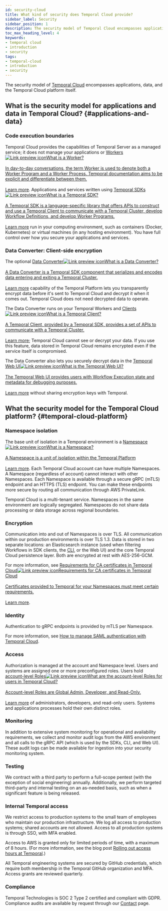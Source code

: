 ```yaml
---
id: security-cloud
title: What kind of security does Temporal Cloud provide?
sidebar_label: Security
sidebar_position: 1
description: The security model of Temporal Cloud encompasses applications, data, and the Temporal Cloud platform.
toc_max_heading_level: 4
keywords:
- temporal cloud
- introduction
- security
tags:
- temporal-cloud
- introduction
- security
---
```


<!-- THIS FILE IS GENERATED. DO NOT EDIT THIS FILE DIRECTLY -->

The security model of [Temporal Cloud](/cloud) encompasses applications, data, and the Temporal Cloud platform itself.

## What is the security model for applications and data in Temporal Cloud? {#applications-and-data}

### Code execution boundaries

Temporal Cloud provides the capabilities of Temporal Server as a managed service; it does not manage your applications or <a class="tdlp" href="/workers#worker">Workers<span class="tdlpiw"><img src="/img/link-preview-icon.svg" alt="Link preview icon" /></span><span class="tdlpc"><span class="tdlppt">What is a Worker?</span><br /><br /><span class="tdlppd">In day-to-day conversations, the term Worker is used to denote both a Worker Program and a Worker Process. Temporal documentation aims to be explicit and differentiate between them.</span><span class="tdlplm"><br /><br /><a class="tdlplma" href="/workers#worker">Learn more</a></span></span></a>.
Applications and services written using <a class="tdlp" href="/temporal#temporal-sdk">Temporal SDKs<span class="tdlpiw"><img src="/img/link-preview-icon.svg" alt="Link preview icon" /></span><span class="tdlpc"><span class="tdlppt">What is a Temporal SDK?</span><br /><br /><span class="tdlppd">A Temporal SDK is a language-specific library that offers APIs to construct and use a Temporal Client to communicate with a Temporal Cluster, develop Workflow Definitions, and develop Worker Programs.</span><span class="tdlplm"><br /><br /><a class="tdlplma" href="/temporal#temporal-sdk">Learn more</a></span></span></a> run in your computing environment, such as containers (Docker, Kubernetes) or virtual machines (in any hosting environment).
You have full control over how you secure your applications and services.

### Data Converter: Client-side encryption

The optional <a class="tdlp" href="/dataconversion#">Data Converter<span class="tdlpiw"><img src="/img/link-preview-icon.svg" alt="Link preview icon" /></span><span class="tdlpc"><span class="tdlppt">What is a Data Converter?</span><br /><br /><span class="tdlppd">A Data Converter is a Temporal SDK component that serializes and encodes data entering and exiting a Temporal Cluster.</span><span class="tdlplm"><br /><br /><a class="tdlplma" href="/dataconversion#">Learn more</a></span></span></a> capability of the Temporal Platform lets you transparently encrypt data before it's sent to Temporal Cloud and decrypt it when it comes out.
Temporal Cloud does not need decrypted data to operate.

The Data Converter runs on your Temporal Workers and <a class="tdlp" href="/temporal#temporal-client">Clients<span class="tdlpiw"><img src="/img/link-preview-icon.svg" alt="Link preview icon" /></span><span class="tdlpc"><span class="tdlppt">What is a Temporal Client?</span><br /><br /><span class="tdlppd">A Temporal Client, provided by a Temporal SDK, provides a set of APIs to communicate with a Temporal Cluster.</span><span class="tdlplm"><br /><br /><a class="tdlplma" href="/temporal#temporal-client">Learn more</a></span></span></a>; Temporal Cloud cannot see or decrypt your data.
If you use this feature, data stored in Temporal Cloud remains encrypted even if the service itself is compromised.

The Data Converter also lets you securely decrypt data in the <a class="tdlp" href="/web-ui#">Temporal Web UI<span class="tdlpiw"><img src="/img/link-preview-icon.svg" alt="Link preview icon" /></span><span class="tdlpc"><span class="tdlppt">What is the Temporal Web UI?</span><br /><br /><span class="tdlppd">The Temporal Web UI provides users with Workflow Execution state and metadata for debugging purposes.</span><span class="tdlplm"><br /><br /><a class="tdlplma" href="/web-ui#">Learn more</a></span></span></a> without sharing encryption keys with Temporal.

## What the security model for the Temporal Cloud platform? {#temporal-cloud-platform}

### Namespace isolation

The base unit of isolation in a Temporal environment is a <a class="tdlp" href="/namespaces#">Namespace<span class="tdlpiw"><img src="/img/link-preview-icon.svg" alt="Link preview icon" /></span><span class="tdlpc"><span class="tdlppt">What is a Namespace?</span><br /><br /><span class="tdlppd">A Namespace is a unit of isolation within the Temporal Platform</span><span class="tdlplm"><br /><br /><a class="tdlplma" href="/namespaces#">Learn more</a></span></span></a>.
Each Temporal Cloud account can have multiple Namespaces.
A Namespace (regardless of account) cannot interact with other Namespaces.
Each Namespace is available through a secure gRPC (mTLS) endpoint and an HTTPS (TLS) endpoint.
You can make these endpoints more secure by routing all communication through AWS PrivateLink.

Temporal Cloud is a multi-tenant service.
Namespaces in the same environment are logically segregated.
Namespaces do not share data processing or data storage across regional boundaries.

### Encryption

Communication into and out of Namespaces is over TLS.
All communication within our production environments is over TLS 1.3.
Data is stored in two separate locations: an Elasticsearch instance (used when filtering Workflows in SDK clients, the [CLI](/cloud/tcld), or the Web UI) and the core Temporal Cloud persistence layer.
Both are encrypted at rest with AES-256-GCM.

For more information, see <a class="tdlp" href="/cloud/account-setup/certificates#certificate-requirements">Requirements for CA certificates in Temporal Cloud<span class="tdlpiw"><img src="/img/link-preview-icon.svg" alt="Link preview icon" /></span><span class="tdlpc"><span class="tdlppt">Requirements for CA certificates in Temporal Cloud</span><br /><br /><span class="tdlppd">Certificates provided to Temporal for your Namespaces must meet certain requirements.</span><span class="tdlplm"><br /><br /><a class="tdlplma" href="/cloud/account-setup/certificates#certificate-requirements">Learn more</a></span></span></a>.

### Identity

Authentication to gRPC endpoints is provided by mTLS per Namespace.

For more information, see [How to manage SAML authentication with Temporal Cloud](/cloud/how-to-manage-saml-with-temporal-cloud).

### Access

Authorization is managed at the account and Namespace level.
Users and systems are assigned one or more preconfigured roles.
Users hold <a class="tdlp" href="/cloud/account-setup/users#account-level-roles">account-level Roles<span class="tdlpiw"><img src="/img/link-preview-icon.svg" alt="Link preview icon" /></span><span class="tdlpc"><span class="tdlppt">What are the account-level Roles for users in Temporal Cloud?</span><br /><br /><span class="tdlppd">Account-level Roles are Global Admin, Developer, and Read-Only.</span><span class="tdlplm"><br /><br /><a class="tdlplma" href="/cloud/account-setup/users#account-level-roles">Learn more</a></span></span></a> of administrators, developers, and read-only users.
Systems and applications processes hold their own distinct roles.

### Monitoring

In addition to extensive system monitoring for operational and availability requirements, we collect and monitor audit logs from the AWS environment and all calls to the gRPC API (which is used by the SDKs, CLI, and Web UI).
These audit logs can be made available for ingestion into your security monitoring system.

### Testing

We contract with a third party to perform a full-scope pentest (with the exception of social engineering) annually.
Additionally, we perform targeted third-party and internal testing on an as-needed basis, such as when a significant feature is being released.

### Internal Temporal access

We restrict access to production systems to the small team of employees who maintain our production infrastructure.
We log all access to production systems; shared accounts are not allowed.
Access to all production systems is through SSO, with MFA enabled.

Access to AWS is granted only for limited periods of time, with a maximum of 8 hours.
(For more information, see the blog post [Rolling out access hours at Temporal](https://temporal.io/blog/rolling-out-access-hours-at-temporal).)

All Temporal engineering systems are secured by GitHub credentials, which require both membership in the Temporal GitHub organization and MFA.
Access grants are reviewed quarterly.

### Compliance

Temporal Technologies is SOC 2 Type 2 certified and compliant with GDPR.
Compliance audits are available by request through our [Contact](https://pages.temporal.io/contact-us) page.
